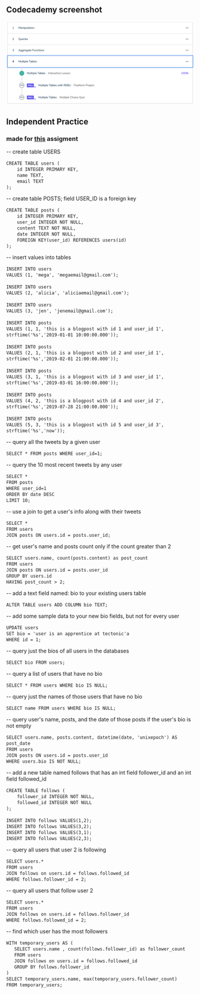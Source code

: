 ## Codecademy screenshot

![screenshot](./Codecademy_SQL_MultipleTable.png)

## Independent Practice

### made for [this](https://github.com/Techtonica/curriculum/blob/master/databases/sql-2.md) assigment

-- create table USERS

    CREATE TABLE users (
        id INTEGER PRIMARY KEY,
        name TEXT,
        email TEXT
    );

-- create table POSTS; field USER_ID is a foreign key

    CREATE TABLE posts (
        id INTEGER PRIMARY KEY,
        user_id INTEGER NOT NULL,
        content TEXT NOT NULL,
        date INTEGER NOT NULL,
        FOREIGN KEY(user_id) REFERENCES users(id)
    );

-- insert values into tables

    INSERT INTO users
    VALUES (1, 'mega', 'megaemail@gmail.com');
    
    INSERT INTO users
    VALUES (2, 'alicia', 'aliciaemail@gmail.com');
    
    INSERT INTO users
    VALUES (3, 'jen', 'jenemail@gmail.com');
    
    INSERT INTO posts
    VALUES (1, 1, 'this is a blogpost with id 1 and user_id 1', strftime('%s','2019-01-01 10:00:00.000'));
    
    INSERT INTO posts
    VALUES (2, 1, 'this is a blogpost with id 2 and user_id 1', strftime('%s','2019-02-01 21:00:00.000'));
    
    INSERT INTO posts
    VALUES (3, 1, 'this is a blogpost with id 3 and user_id 1', strftime('%s','2019-03-01 16:00:00.000'));
    
    INSERT INTO posts
    VALUES (4, 2, 'this is a blogpost with id 4 and user_id 2', strftime('%s','2019-07-28 21:00:00.000'));
    
    INSERT INTO posts
    VALUES (5, 3, 'this is a blogpost with id 5 and user_id 3', strftime('%s','now'));

-- query all the tweets by a given user

    SELECT * FROM posts WHERE user_id=1;

-- query the 10 most recent tweets by any user

    SELECT * 
    FROM posts 
    WHERE user_id=1
    ORDER BY date DESC
    LIMIT 10;

-- use a join to get a user's info along with their tweets

    SELECT *
    FROM users
    JOIN posts ON users.id = posts.user_id;

-- get user's name and posts count only if the count greater than 2

    SELECT users.name, count(posts.content) as post_count
    FROM users
    JOIN posts ON users.id = posts.user_id
    GROUP BY users.id
    HAVING post_count > 2;

-- add a text field named: bio to your existing users table

    ALTER TABLE users ADD COLUMN bio TEXT;

-- add some sample data to your new bio fields, but not for every user

    UPDATE users 
    SET bio = 'user is an apprentice at tectonic'a
    WHERE id = 1;

-- query just the bios of all users in the databases

    SELECT bio FROM users;

-- query a list of users that have no bio

    SELECT * FROM users WHERE bio IS NULL;

-- query just the names of those users that have no bio

    SELECT name FROM users WHERE bio IS NULL;

-- query user's name, posts, and the date of those posts if the user's bio is not empty

    SELECT users.name, posts.content, datetime(date, 'unixepoch') AS post_date
    FROM users
    JOIN posts ON users.id = posts.user_id
    WHERE users.bio IS NOT NULL;

-- add a new table named follows that has an int field follower_id and an int field followed_id

    CREATE TABLE follows (
        follower_id INTEGER NOT NULL,
        followed_id INTEGER NOT NULL
    );

    INSERT INTO follows VALUES(1,2);
    INSERT INTO follows VALUES(3,2);
    INSERT INTO follows VALUES(3,1);
    INSERT INTO follows VALUES(2,3);

-- query all users that user 2 is following

    SELECT users.* 
    FROM users
    JOIN follows on users.id = follows.followed_id
    WHERE follows.follower_id = 2;

-- query all users that follow user 2

    SELECT users.* 
    FROM users
    JOIN follows on users.id = follows.follower_id
    WHERE follows.followed_id = 2;

-- find which user has the most followers

    WITH temporary_users AS (
       SELECT users.name , count(follows.follower_id) as follower_count
       FROM users
       JOIN follows on users.id = follows.followed_id
       GROUP BY follows.follower_id
    )
    SELECT temporary_users.name, max(temporary_users.follower_count)
    FROM temporary_users;
